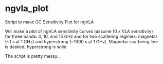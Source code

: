 # ngvla_plot
Script to make GC Sensitivity Plot for ngVLA

Will make a plot of ngVLA sensitivity curves (assume 10 x VLA 
sensitivity) for three bands: 3, 10, and 15 GHz and for two 
scattering regimes: magnetar (~1 s at 1 GHz) and hyperstrong 
(~1000 s at 1 GHz).  Magnetar scattering line is dashed, hyperstrong 
is solid.

The script is pretty messy...


